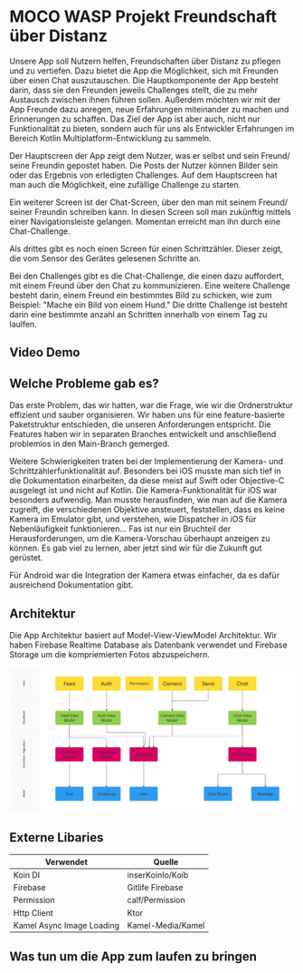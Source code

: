 # MOCO WASP Projekt Freundschaft über Distanz
Unsere App soll Nutzern helfen, Freundschaften über Distanz zu pflegen und zu vertiefen. Dazu bietet die App die Möglichkeit, sich mit Freunden über einen Chat auszutauschen. Die Hauptkomponente der App besteht darin, dass sie den Freunden jeweils Challenges stellt, die zu mehr Austausch zwischen ihnen führen sollen. Außerdem möchten wir mit der App Freunde dazu anregen, neue Erfahrungen miteinander zu machen und Erinnerungen zu schaffen. Das Ziel der App ist aber auch, nicht nur Funktionalität zu bieten, sondern auch für uns als Entwickler Erfahrungen im Bereich Kotlin Multiplatform-Entwicklung zu sammeln.

Der Hauptscreen der App zeigt dem Nutzer, was er selbst und sein Freund/ seine Freundin gepostet haben. Die Posts der Nutzer können Bilder sein oder das Ergebnis von erledigten Challenges. Auf dem Hauptscreen hat man auch die Möglichkeit, eine zufällige Challenge zu starten.

Ein weiterer Screen ist der Chat-Screen, über den man mit seinem Freund/ seiner Freundin schreiben kann. In diesen Screen soll man zukünftig mittels einer Navigationsleiste gelangen. Momentan erreicht man ihn durch eine Chat-Challenge.

Als drittes gibt es noch einen Screen für einen Schrittzähler. Dieser zeigt, die vom Sensor des Gerätes gelesenen Schritte an.

Bei den Challenges gibt es die Chat-Challenge, die einen dazu auffordert, mit einem Freund über den Chat zu kommunizieren. Eine weitere Challenge besteht darin, einem Freund ein bestimmtes Bild zu schicken, wie zum Beispiel: "Mache ein Bild von einem Hund." Die dritte Challenge ist besteht darin eine bestimmte anzahl an Schritten innerhalb von einem Tag zu laulfen.


## Video Demo

## Welche Probleme gab es?
Das erste Problem, das wir hatten, war die Frage, wie wir die Ordnerstruktur effizient und sauber organisieren. Wir haben uns für eine feature-basierte Paketstruktur entschieden, die unseren Anforderungen entspricht. Die Features haben wir in separaten Branches entwickelt und anschließend problemlos in den Main-Branch gemerged.

Weitere Schwierigkeiten traten bei der Implementierung der Kamera- und Schrittzählerfunktionalität auf. Besonders bei iOS musste man sich tief in die Dokumentation einarbeiten, da diese meist auf Swift oder Objective-C ausgelegt ist und nicht auf Kotlin. Die Kamera-Funktionalität für iOS war besonders aufwendig. Man musste herausfinden, wie man auf die Kamera zugreift, die verschiedenen Objektive ansteuert, feststellen, dass es keine Kamera im Emulator gibt, und verstehen, wie Dispatcher in iOS für Nebenläufigkeit funktionieren... Fas ist nur ein Bruchteil der Herausforderungen, um die Kamera-Vorschau überhaupt anzeigen zu können. Es gab viel zu lernen, aber jetzt sind wir für die Zukunft gut gerüstet.

Für Android war die Integration der Kamera etwas einfacher, da es dafür ausreichend Dokumentation gibt.


## Architektur
Die App Architektur basiert auf Model-View-ViewModel Architektur. Wir haben Firebase Realtime Database als Datenbank verwendet und Firebase Storage um die kompriemierten Fotos abzuspeichern.

![ArchitekturImage](https://github.com/DrProNoob/MOCO-Wasp/blob/main/gitAsstets/Architektur.jpg)


## Externe Libaries
|      Verwendet     |     Quelle   |
| ------------- | ------------- |
|  Koin DI  |    inserKoinIo/Koib   |
|  Firebase  | Gitlife Firebase |
|  Permission   | calf/Permission |
|  Http Client  | Ktor  |
|  Kamel Async Image Loading   | Kamel-Media/Kamel|

## Was tun um die App zum laufen zu bringen
